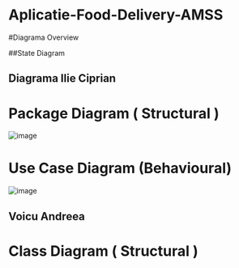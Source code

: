 # Aplicatie-Food-Delivery-AMSS

#Diagrama Overview

##State Diagram





## Diagrama Ilie Ciprian
# Package Diagram ( Structural )
![image](https://github.com/ilieciprian18/Aplicatie-Food-Delivery-AMSS/assets/61537857/369f36ad-dc6c-4890-9eed-586d505a175a)

# Use Case Diagram (Behavioural)
![image](https://github.com/ilieciprian18/Aplicatie-Food-Delivery-AMSS/assets/61537857/2f345b5d-d70d-4dac-9b9c-e76de5dfba84)

## Voicu Andreea
# Class Diagram ( Structural )

